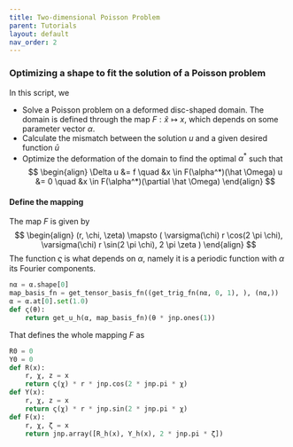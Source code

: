 ```yaml
---
title: Two-dimensional Poisson Problem
parent: Tutorials
layout: default
nav_order: 2
---
```


### Optimizing a shape to fit the solution of a Poisson problem

In this script, we
* Solve a Poisson problem on a deformed disc-shaped domain. The domain is defined through the map $F: \hat x \mapsto x$, which depends on some parameter vector $\alpha$.
* Calculate the mismatch between the solution $u$ and a given desired function $\bar u$
* Optimize the deformation of the domain to find the optimal $\alpha^*$ such that
    $$
    \begin{align}
        \Delta u &= f \quad &x \in F(\alpha^*)(\hat \Omega)
        u &= 0 \quad &x \in F(\alpha^*)(\partial \hat \Omega)
    \end{align}
    $$

#### Define the mapping

The map $F$ is given by
$$
\begin{align}
    (r, \chi, \zeta) \mapsto ( \varsigma(\chi) r \cos(2 \pi \chi),  \varsigma(\chi) r \sin(2 \pi \chi), 2 \pi \zeta )
\end{align}
$$
The function $\varsigma$ is what depends on $\alpha$, namely it is a periodic function with $\alpha$ its Fourier components.
```python
nα = α.shape[0]
map_basis_fn = get_tensor_basis_fn((get_trig_fn(nα, 0, 1), ), (nα,))
α = α.at[0].set(1.0)
def ς(θ):
    return get_u_h(α, map_basis_fn)(θ * jnp.ones(1))
```
That defines the whole mapping $F$ as
```python
R0 = 0
Y0 = 0
def R(x):
    r, χ, z = x
    return ς(χ) * r * jnp.cos(2 * jnp.pi * χ)
def Y(x):
    r, χ, z = x
    return ς(χ) * r * jnp.sin(2 * jnp.pi * χ)
def F(x):
    r, χ, ζ = x
    return jnp.array([R_h(x), Y_h(x), 2 * jnp.pi * ζ])
```
